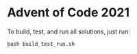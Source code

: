 Advent of Code 2021
================

To build, test, and run all solutions, just run:

    bash build_test_run.sh

